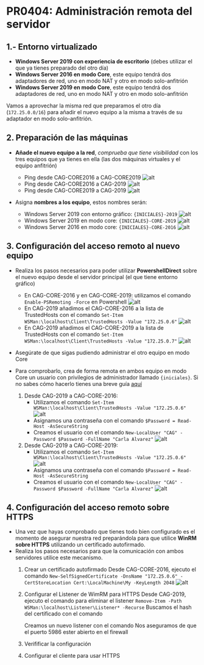 # PR0404: Administración remota del servidor

## 1.- Entorno virtualizado

- **Windows Server 2019 con experiencia de escritorio** (debes utilizar el que ya tienes preparado del otro día)
- **Windows Server 2016 en modo Core**, este equipo tendrá dos adaptadores de red, uno en modo NAT y otro en modo solo-anfitrión
- **Windows Server 2019 en modo Core**, este equipo tendrá dos adaptadores de red, uno en modo NAT y otro en modo solo-anfitrión

Vamos a aprovechar la misma red que preparamos el otro día (`172.25.0.0/16`) para añadir el nuevo equipo a la misma a través de su adaptador en modo solo-anfitrión.

## 2. Preparación de las máquinas

- **Añade el nuevo equipo a la red**, *comprueba que tiene visibilidad* con los tres equipos que ya tienes en ella (las dos máquinas virtuales y el equipo anfitrión)
    - Ping desde CAG-CORE2016 a CAG-CORE2019
        ![alt](./img/3-1.png)
    - Ping desde CAG-CORE2016 a CAG-2019
        ![alt](./img/3-2.png)
    - Ping desde CAG-CORE2019 a CAG-2019
        ![alt](./img/3-3.png)

- Asigna **nombres a los equipo**, estos nombres serán:
  - Windows Server 2019 con entorno gráfico: `{INICIALES}-2019`
        ![alt](./img/2-1n.png)
  - Windows Server 2019 en modo core: `{INICIALES}-CORE-2019`
        ![alt](./img/2-3n.png)
  - Windows Server 2016 en modo core: `{INICIALES}-CORE-2016`
        ![alt](./img/2-2n.png)

## 3. Configuración del acceso remoto al nuevo equipo

- Realiza los pasos necesarios para poder utilizar **PowershellDirect** sobre el nuevo equipo desde el servidor principal (el que tiene entorno gráfico)
    - En CAG-CORE-2016 y en CAG-CORE-2019: utilizamos el comando `Enable-PSRemoting -Force` en Powershell
        ![alt](./img/4.png)
    - En CAG-2019 añadimos el CAG-CORE-2016 a la lista de TrustedHosts con el comando `Set-Item     WSMan:\localhost\Client\TrustedHosts -Value "172.25.0.6"`
        ![alt](./img/5.png)
    - En CAG-2019 añadimos el CAG-CORE-2019 a la lista de TrustedHosts con el comando `Set-Item     WSMan:\localhost\Client\TrustedHosts -Value "172.25.0.7"`
        ![alt](./img/8.png)

- Asegúrate de que sigas pudiendo administrar el otro equipo en modo Core
- Para comprobarlo, crea de forma remota en ambos equipo en modo Core un usuario con privilegios de administrador llamado `{iniciales}`. Si no sabes cómo hacerlo tienes una breve guía [aquí](https://intelaf.wordpress.com/2022/08/12/como-crear-usuario-administrador-desde-powershell-en-windows-11/)
    1. Desde CAG-2019 a CAG-CORE-2016:
       - Utilizamos el comando `Set-Item WSMan:\localhost\Client\TrustedHosts -Value "172.25.0.6"`
           ![alt](./img/6.png)
       - Asignamos una contraseña con el comando `$Password = Read-Host -AsSecureString`
       - Creamos el usuario con el comando `New-LocalUser "CAG" -Password $Password -FullName "Carla Alvarez"`
           ![alt](./img/7.png)
    2. Desde CAG-2019 a CAG-CORE-2019:
       - Utilizamos el comando `Set-Item WSMan:\localhost\Client\TrustedHosts -Value "172.25.0.6"`
           ![alt](./img/9.png)
       - Asignamos una contraseña con el comando `$Password = Read-Host -AsSecureString`
       - Creamos el usuario con el comando `New-LocalUser "CAG" -Password $Password -FullName "Carla Alvarez"`
           ![alt](./img/10.png)
    

## 4. Configuración del acceso remoto sobre HTTPS

- Una vez que hayas comprobado que tienes todo bien configurado es el momento de asegurar nuestra red preparándola para que utilice **WinRM sobre HTTPS** utilizando un certificado autofirmado.
- Realiza los pasos necesarios para que la comunicación con ambos servidores utilice este mecanismo.
    1. Crear un certificado autofirmado
        Desde CAG-CORE-2016, ejecuto el comando `New-SelfSignedCertificate -DnsName "172.25.0.6" -CertStoreLocation Cert:\LocalMachine\My -KeyLength 2048`
            ![alt](./img/11.png)
    2. Configurar el Listener de WimRM para HTTPS
        Desde CAG-2019, ejecuto el comando para eliminar el listener `Remove-Item -Path WSMan:\localhost\Listener\Listener* -Recurse`
        Buscamos el hash del certificado con el comando 
        
        Creamos un nuevo listener con el comando
        Nos aseguramos de que el puerto 5986 ester abierto en el firewall
    3. Verifificar la configuración
    4. Configurar el cliente para usar HTTPS


